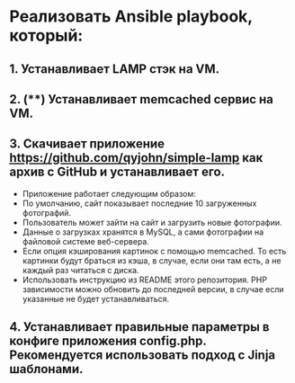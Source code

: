 # Реализовать Ansible playbook, который:
## 1. Устанавливает LAMP стэк на VM.


## 2. (**) Устанавливает memcached сервис на VM.
## 3. Скачивает приложение https://github.com/qyjohn/simple-lamp как архив с GitHub и устанавливает его.
- Приложение работает следующим образом:
- По умолчанию, сайт показывает последние 10 загруженных фотографий.
- Пользователь может зайти на сайт и загрузить новые фотографии.
- Данные о загрузках хранятся в MySQL, а сами фотографии на файловой системе веб-сервера.
- Если опция кэширования картинок с помощью memcached. То есть картинки будут браться из кэша, в случае, если они там есть, а не каждый раз читаться с диска.
- Использовать инструкцию из README этого репозитория. PHP зависимости можно обновить до последней версии, в случае если указанные не будет устанавливаться.
## 4. Устанавливает правильные параметры в конфиге приложения config.php. Рекомендуется использовать подход с Jinja шаблонами.